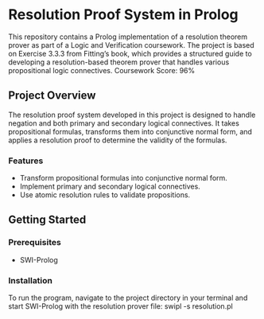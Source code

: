 # Resolution Proof System in Prolog

This repository contains a Prolog implementation of a resolution theorem prover as part of a Logic and Verification coursework. The project is based on Exercise 3.3.3 from Fitting’s book, which provides a structured guide to developing a resolution-based theorem prover that handles various propositional logic connectives.
Coursework Score: 96%

## Project Overview

The resolution proof system developed in this project is designed to handle negation and both primary and secondary logical connectives. It takes propositional formulas, transforms them into conjunctive normal form, and applies a resolution proof to determine the validity of the formulas.

### Features

- Transform propositional formulas into conjunctive normal form.
- Implement primary and secondary logical connectives.
- Use atomic resolution rules to validate propositions.

## Getting Started

### Prerequisites
- SWI-Prolog

### Installation
To run the program, navigate to the project directory in your terminal and start SWI-Prolog with the resolution prover file:
swipl -s resolution.pl

